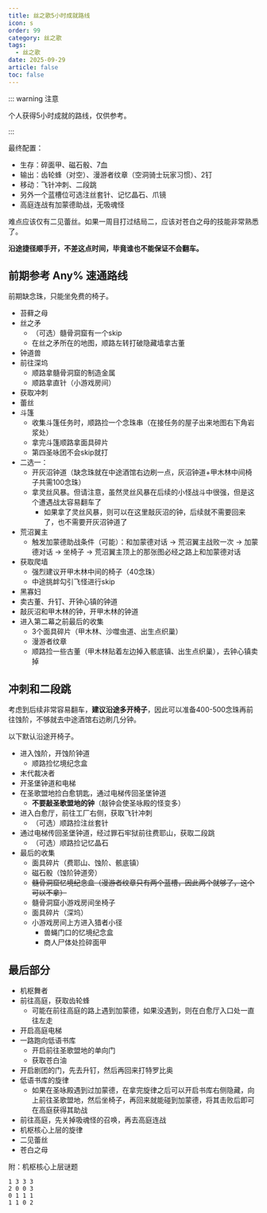 ```yaml
---
title: 丝之歌5小时成就路线
icon: s
order: 99
category: 丝之歌
tags:
  - 丝之歌
date: 2025-09-29
article: false
toc: false
---
```


<!-- more -->

::: warning 注意

个人获得5小时成就的路线，仅供参考。

:::

最终配置：
  - 生存：碎面甲、磁石骰、7血
  - 输出：齿轮蜂（对空）、漫游者纹章（空洞骑士玩家习惯）、2钉
  - 移动：飞针冲刺、二段跳
  - 另外一个蓝槽位可选注丝套针、记忆晶石、爪镜
  - 高庭连战有加蒙德助战，无吸魂怪

难点应该仅有二见蕾丝。如果一周目打过结局二，应该对苍白之母的技能非常熟悉了。

**沿途捷径顺手开，不差这点时间，毕竟谁也不能保证不会翻车。**

## 前期参考 Any% 速通路线

前期缺念珠，只能坐免费的椅子。

- 苔藓之母
- 丝之矛
  - （可选）髓骨洞窟有一个skip
  - 在丝之矛所在的地图，顺路左转打破隐藏墙拿古董
- 钟道兽
- 前往深坞
  - 顺路拿髓骨洞窟的制造金属
  - 顺路拿直针（小游戏房间）
- 获取冲刺
- 蕾丝
- 斗篷
  - 收集斗篷任务时，顺路捡一个念珠串（在接任务的屋子出来地图右下角岩浆处）
  - 拿完斗篷顺路拿面具碎片
  - 第四圣咏团不会skip就打
- 二选一：
  - 开灰沼钟道（缺念珠就在中途酒馆右边刷一点，灰沼钟道+甲木林中间椅子共需100念珠）
  - 拿灵丝风暴。但请注意，虽然灵丝风暴在后续的小怪战斗中很强，但是这个遭遇战太容易翻车了
    - 如果拿了灵丝风暴，则可以在这里敲灰沼的钟，后续就不需要回来了，也不需要开灰沼钟道了
- 荒沼翼主
  - 触发加蒙德助战条件（可能）：和加蒙德对话 &rarr; 荒沼翼主战败一次 &rarr; 加蒙德对话 &rarr; 坐椅子 &rarr; 荒沼翼主顶上的那张图必经之路上和加蒙德对话
- 获取爬墙
  - 强烈建议开甲木林中间的椅子（40念珠）
  - 中途挑衅勾引飞怪进行skip
- 黑寡妇
- 卖古董、升钉、开钟心镇的钟道
- 敲灰沼和甲木林的钟，开甲木林的钟道
- 进入第二幕之前最后的收集
  - 3个面具碎片（甲木林、沙噬虫道、出生点织巢）
  - 漫游者纹章
  - 顺路捡一些古董（甲木林贴着左边掉入骸底镇、出生点织巢），去钟心镇卖掉

## 冲刺和二段跳

考虑到后续非常容易翻车，**建议沿途多开椅子**，因此可以准备400-500念珠再前往蚀阶，不够就去中途酒馆右边刷几分钟。

以下默认沿途开椅子。

- 进入蚀阶，开蚀阶钟道
  - 顺路捡忆境纪念盒
- 末代裁决者
- 开圣堡钟道和电梯
- 在圣歌盟地捡白愈钥匙，通过电梯传回圣堡钟道
  - **不要敲圣歌盟地的钟**（敲钟会使圣咏殿的怪变多）
- 进入白愈厅，前往工厂右侧，获取飞针冲刺
  - （可选）顺路捡注丝套针
- 通过电梯传回圣堡钟道，经过罪石牢狱前往费耶山，获取二段跳
  - （可选）顺路捡记忆晶石
- 最后的收集
  - 面具碎片（费耶山、蚀阶、骸底镇）
  - 磁石骰（蚀阶钟道旁）
  - ~~髓骨洞窟忆境纪念盒（漫游者纹章只有两个蓝槽，因此两个就够了，这个可以不拿）~~
  - 髓骨洞窟小游戏房间坐椅子
  - 面具碎片（深坞）
  - 小游戏房间上方进入猎者小径
    - 兽蝇门口的忆境纪念盒
    - 商人尸体处捡碎面甲

## 最后部分

- 机枢舞者
- 前往高庭，获取齿轮蜂
  - 可能在前往高庭的路上遇到加蒙德，如果没遇到，则在白愈厅入口处一直往左走
- 开启高庭电梯
- 一路跑向低语书库
  - 开启前往圣歌盟地的单向门
  - 获取苍白油
- 开启剧团的门，先去升钉，然后再回来打特罗比奥
- 低语书库的旋律
  - 如果在圣咏殿遇到过加蒙德，在拿完旋律之后可以开启书库右侧隐藏，向上前往圣歌盟地，然后坐椅子，再回来就能碰到加蒙德，将其击败后即可在高庭获得其助战
- 前往高庭，先关掉吸魂怪的召唤，再去高庭连战
- 机枢核心上层的旋律
- 二见蕾丝
- 苍白之母

附：机枢核心上层谜题

```text :no-line-numbers
1 3 3 3
2 0 0 3
0 1 1 1
1 1 0 2
```